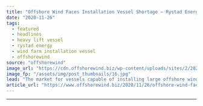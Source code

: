 ```yaml
---
title: "Offshore Wind Faces Installation Vessel Shortage – Rystad Energy"
date: "2020-11-26"
tags: 
  - featured
  - headlines
  - heavy lift vessel
  - rystad energy
  - wind farm installation vessel
  - offshorewind
source: "offshorewind"
image_url: "https://cdn.offshorewind.biz/wp-content/uploads/sites/2/2020/11/26102411/Offshore-Wind-Faces-Installation-Vessel-Shortage-2.jpg"
image_fp: "/assets/img/post_thumbnails/16.jpg"
lead: "The market for vessels capable of installing large offshore wind components is quickly being"
article_url: "https://www.offshorewind.biz/2020/11/26/offshore-wind-faces-installation-vessel-shortage-rystad-energy/"
---
```


---
